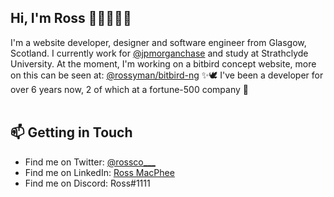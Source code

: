 ## Hi, I'm Ross 👋🏻👨🏻‍💻

I'm a website developer, designer and software engineer from Glasgow, Scotland. I currently work for [@jpmorganchase](https://github.com/jpmorganchase) and study at Strathclyde University. At the moment, I'm working on a bitbird concept website, more on this can be seen at: [@rossyman/bitbird-ng](https://github.com/rossyman/bitbird-ng) ✨🕊 I've been a developer for over 6 years now, 2 of which at a fortune-500 company 🎉
<br/>
<br/>
## 📫 Getting in Touch
- Find me on Twitter: [@rossco___](https://twitter.com/rossco___)
- Find me on LinkedIn: [Ross MacPhee](https://www.linkedin.com/in/ross-macphee/)
- Find me on Discord: Ross#1111
